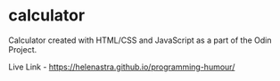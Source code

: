 # calculator
Calculator created with HTML/CSS and JavaScript as a part of the Odin Project.

Live Link - https://helenastra.github.io/programming-humour/
